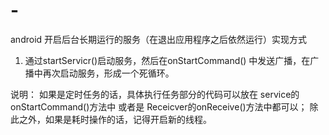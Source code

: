 # -
android 开启后台长期运行的服务（在退出应用程序之后依然运行）实现方式

1. 通过startServicr()启动服务，然后在onStartCommand() 中发送广播，在广播中再次启动服务，形成一个死循环。

说明： 如果是定时任务的话，具体执行任务部分的代码可以放在 service的onStartCommand()方法中 或者是                 Receicver的onReceive()方法中都可以； 除此之外，如果是耗时操作的话，记得开启新的线程。
